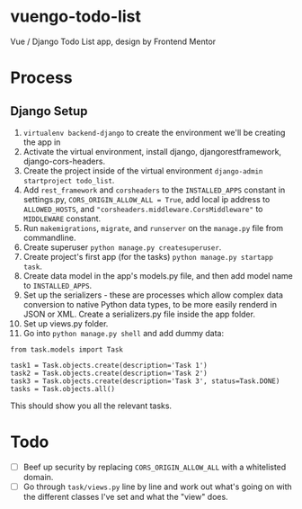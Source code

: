 # vuengo-todo-list

Vue / Django Todo List app, design by Frontend Mentor

# Process

## Django Setup

1. `virtualenv backend-django` to create the environment we'll be creating the app in
2. Activate the virtual environment, install django, djangorestframework, django-cors-headers.
3. Create the project inside of the virtual environment `django-admin startproject todo_list`.
4. Add `rest_framework` and `corsheaders` to the `INSTALLED_APPS` constant in settings.py, `CORS_ORIGIN_ALLOW_ALL = True`, add local ip address to `ALLOWED_HOSTS`, and `"corsheaders.middleware.CorsMiddleware"` to `MIDDLEWARE` constant.
5. Run `makemigrations`, `migrate`, and `runserver` on the `manage.py` file from commandline.
6. Create superuser `python manage.py createsuperuser`.
7. Create project's first app (for the tasks) `python manage.py startapp task`.
8. Create data model in the app's models.py file, and then add model name to `INSTALLED_APPS`.
9. Set up the serializers - these are processes which allow complex data conversion to native Python data types, to be more easily renderd in JSON or XML. Create a serializers.py file inside the app folder.
10. Set up views.py folder.
11. Go into `python manage.py shell` and add dummy data:

```
from task.models import Task

task1 = Task.objects.create(description='Task 1')
task2 = Task.objects.create(description='Task 2')
task3 = Task.objects.create(description='Task 3', status=Task.DONE)
tasks = Task.objects.all()
```

This should show you all the relevant tasks.

##

# Todo

- [ ] Beef up security by replacing `CORS_ORIGIN_ALLOW_ALL` with a whitelisted domain.
- [ ] Go through `task/views.py` line by line and work out what's going on with the different classes I've set and what the "view" does.
